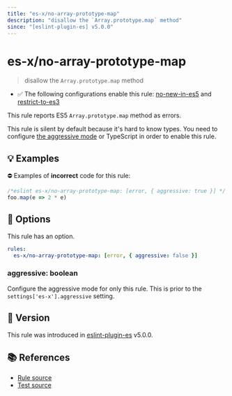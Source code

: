 ```yaml
---
title: "es-x/no-array-prototype-map"
description: "disallow the `Array.prototype.map` method"
since: "[eslint-plugin-es] v5.0.0"
---
```


# es-x/no-array-prototype-map
> disallow the `Array.prototype.map` method

- ✅ The following configurations enable this rule: [no-new-in-es5] and [restrict-to-es3]

This rule reports ES5 `Array.prototype.map` method as errors.

This rule is silent by default because it's hard to know types. You need to configure [the aggressive mode](https://github.com/eslint-community/eslint-plugin-es-x/tree/master/docs/#the-aggressive-mode) or TypeScript in order to enable this rule.

## 💡 Examples

⛔ Examples of **incorrect** code for this rule:

<eslint-playground type="bad">

```js
/*eslint es-x/no-array-prototype-map: [error, { aggressive: true }] */
foo.map(e => 2 * e)
```

</eslint-playground>

## 🔧 Options

This rule has an option.

```yaml
rules:
  es-x/no-array-prototype-map: [error, { aggressive: false }]
```

### aggressive: boolean

Configure the aggressive mode for only this rule.
This is prior to the `settings['es-x'].aggressive` setting.

## 🚀 Version

This rule was introduced in [eslint-plugin-es] v5.0.0.

[eslint-plugin-es]: https://github.com/mysticatea/eslint-plugin-es

## 📚 References

- [Rule source](https://github.com/eslint-community/eslint-plugin-es-x/blob/master/lib/rules/no-array-prototype-map.js)
- [Test source](https://github.com/eslint-community/eslint-plugin-es-x/blob/master/tests/lib/rules/no-array-prototype-map.js)

[no-new-in-es5]: ../configs/index.md#no-new-in-es5
[restrict-to-es3]: ../configs/index.md#restrict-to-es3
